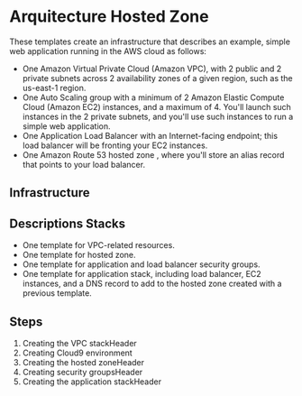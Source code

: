 # Arquitecture Hosted Zone
These templates create an infrastructure that describes an example, simple web application running in the AWS cloud as follows:

* One Amazon Virtual Private Cloud  (Amazon VPC), with 2 public and 2 private subnets across 2 availability zones  of a given region, such as the us-east-1 region.
* One Auto Scaling group  with a minimum of 2 Amazon Elastic Compute Cloud  (Amazon EC2) instances, and a maximum of 4. You'll launch such instances in the 2 private subnets, and you'll use such instances to run a simple web application.
* One Application Load Balancer  with an Internet-facing endpoint; this load balancer will be fronting your EC2 instances.
* One Amazon Route 53  hosted zone , where you'll store an alias  record that points to your load balancer.
## Infrastructure



## Descriptions Stacks

* One template for VPC-related resources.
* One template for hosted zone.
* One template for application and load balancer security groups.
* One template for application stack, including load balancer, EC2 instances, and a DNS record to add to the hosted zone created with a previous template.

## Steps 

1. Creating the VPC stackHeader 
2. Creating  Cloud9 environment
3. Creating the hosted zoneHeader 
4. Creating security groupsHeader 
5. Creating the application stackHeader 